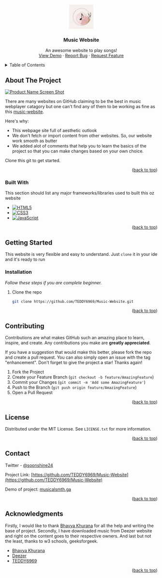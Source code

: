 <a name="readme-top"></a>


<!-- PROJECT LOGO -->
<br />
<div align="center">
  <a href="https://github.com/TEDDY6969/Music-Website">
    <img src="Media/Image/logoicon.jpeg" alt="Logo" width="80" height="80" border-radius="50%">
  </a>

  <h3 align="center">Music Website</h3>

  <p align="center">
    An awesome website to play songs!
    <br />
    <a href="https://musicalsmth.ga/">View Demo</a>
    ·
    <a href="https://github.com/TEDDY6969/Music-Website/issues">Report Bug</a>
    ·
    <a href="https://github.com/TEDDY6969/Music-Website/issues">Request Feature</a>
  </p>
</div>



<!-- TABLE OF CONTENTS -->
<details>
  <summary>Table of Contents</summary>
  <ol>
    <li>
      <a href="#about-the-project">About The Project</a>
      <ul>
        <li><a href="#built-with">Built With</a></li>
      </ul>
    </li>
    <li>
      <a href="#getting-started">Getting Started</a>
      <ul>
        <li><a href="#installation">Installation</a></li>
      </ul>
    </li>
    <li><a href="#contributing">Contributing</a></li>
    <li><a href="#license">License</a></li>
    <li><a href="#contact">Contact</a></li>
    <li><a href="#acknowledgments">Acknowledgments</a></li>
  </ol>
</details>



<!-- ABOUT THE PROJECT -->
## About The Project

[![Product Name Screen Shot][product-screenshot]](https://media.discordapp.net/attachments/895299400488849458/1026784121080528976/Screenshot_2022-10-04-14-42-22-91.png)

There are many websites on GitHub claiming to be the best in music webplayer catagory but one can't find any of them to be working as fine as this [music-website](https://teddy6969.github.io/Music-Website/).

Here's why:
* This webpage site full of aesthetic outlook
* We don't fetch or import content from other websites. So, our website work smooth as butter
* We added alot of comments that help you to learn the basics of the project so that you can make changes based on your own choice.


Clone this git to get started.

<p align="right">(<a href="#readme-top">back to top</a>)</p>



### Built With

This section should list any major frameworks/libraries used to built this oz website

* [![HTML5][html]][Next-url]
* [![CSS3][css]][React-url]
* [![JavaScript][javascript]][Vue-url]

<p align="right">(<a href="#readme-top">back to top</a>)</p>



<!-- GETTING STARTED -->
## Getting Started

This website is very flexible and easy to understand. 
Just `clone` it in your ide and it's ready to run


### Installation

_Follow these steps if you are complete beginner._

1. Clone the repo
   ```sh
   git clone https://github.com/TEDDY6969/Music-Website.git
   ```

<p align="right">(<a href="#readme-top">back to top</a>)</p>



<!-- CONTRIBUTING -->
## Contributing

Contributions are what makes GitHub such an amazing place to learn, inspire, and create. Any contributions you make are **greatly appreciated**.

If you have a suggestion that would make this better, please fork the repo and create a pull request. You can also simply open an issue with the tag "enhancement".
Don't forget to give the project a star! Thanks again!

1. Fork the Project
2. Create your Feature Branch (`git checkout -b feature/AmazingFeature`)
3. Commit your Changes (`git commit -m 'Add some AmazingFeature'`)
4. Push to the Branch (`git push origin feature/AmazingFeature`)
5. Open a Pull Request

<p align="right">(<a href="#readme-top">back to top</a>)</p>



<!-- LICENSE -->
## License

Distributed under the MIT License. See `LICENSE.txt` for more information.

<p align="right">(<a href="#readme-top">back to top</a>)</p>



<!-- CONTACT -->
## Contact

Twitter - [@soonshine24](https://twitter.com/soonshine24) 

Project Link: [https://github.com/TEDDY6969/Music-Website](https://github.com/TEDDY6969/Music-Website)

Demo of project: [musicalsmth.ga](https://musicalsmth.ga/)

<p align="right">(<a href="#readme-top">back to top</a>)</p>



<!-- ACKNOWLEDGMENTS -->
## Acknowledgments
Firstly, I would like to thank [Bhavya Khurana](https://github.com/TheNewC0der-24) for all the help and writing the base of project.
Secondly, I have downloaded music from Deezer website and right on the content goes to their respective owners.
And last but not the least, thanks to w3 schools, geeksforgeek. 
* [Bhavya Khurana ](https://github.com/TheNewC0der-24/)
* [Deezer](https://www.deezer.com)
* [TEDDY6969](https://github.com/TEDDY6969/)

<p align="right">(<a href="#readme-top">back to top</a>)</p>



<!-- MARKDOWN LINKS & IMAGES -->
[license-shield]: https://img.shields.io/github/license/othneildrew/Best-README-Template.svg?style=for-the-badge
[license-url]: https://github.com/othneildrew/Best-README-Template/blob/master/LICENSE.txt
[linkedin-shield]: https://img.shields.io/badge/-LinkedIn-black.svg?style=for-the-badge&logo=linkedin&colorB=555
[linkedin-url]: https://linkedin.com/in/othneildrew
[product-screenshot]: https://media.discordapp.net/attachments/895299400488849458/1026784121080528976/Screenshot_2022-10-04-14-42-22-91.png
[html]: https://img.shields.io/badge/html-000000?style=for-the-badge&logo=html&logoColor=white
[Next-url]: https://html.com/
[css]: https://img.shields.io/badge/css-20232A?style=for-the-badge&logo=css&logoColor=61DAFB
[React-url]: https://css.com/
[javascript]: https://img.shields.io/badge/js-35495E?style=for-the-badge&logo=js&logoColor=4FC08D
[Vue-url]: https://javascript.com/
